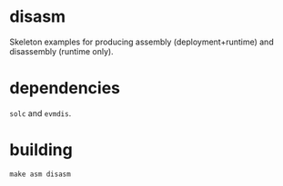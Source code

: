 # disasm

Skeleton examples for producing assembly (deployment+runtime)
and disassembly (runtime only).

# dependencies

`solc` and `evmdis`.

# building

`make asm disasm`

